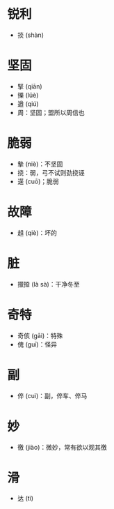 # 锐利
* 掞 (shàn)
# 坚固
* 掔 (qiān)
* 擽 (lüè)
* 遒 (qiú)
* 周：坚固；盟所以周信也
# 脆弱
* 摰 (niè)：不坚固
* 挠：弱，弓不试则劲挠诬
* 遳 (cuō)；脆弱
# 故障
* 趄 (qiè)：坏的
# 脏
* 擸𢶍 (là sà)：干净冬至
# 奇特
* 奇侅 (gāi)：特殊
* 傀 (guī)：怪异
# 副
* 倅 (cuì)：副，倅车、倅马
# 妙
* 徼 (jiào)：微妙，常有欲以观其徼
# 滑
* 达 (tì)
